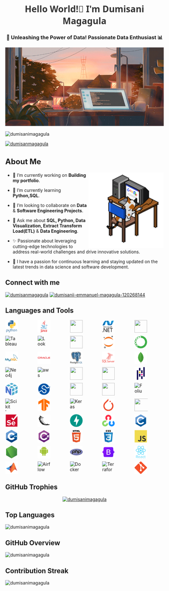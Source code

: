 <h1 align="center" style="font-family: 'Segoe UI', Tahoma, Geneva, Verdana, sans-serif; color: #333;"> Hello World!👋 I'm Dumisani Magagula</h1>


<h3 align="center">🚀 Unleashing the Power of Data! Passionate Data Enthusiast 📊</h3>
<p align="center">
   <img src="laptopoutsidewid.gif" height="250" width="600"/>
<p>

<p align="left"> <img src="https://komarev.com/ghpvc/?username=dumisanimagagula&label=Profile%20views&color=0e75b6&style=flat" alt="dumisanimagagula" /> </p>

<p align="left"> <a href="https://twitter.com/dumisanmagagula" target="blank"><img src="https://img.shields.io/twitter/follow/dumisanmagagula?logo=twitter&style=for-the-badge" alt="dumisanmagagula" /></a> </p>

<h2 align="left" style="font-size: 24px; margin-bottom: 20px;">About Me</h2>

<picture> <img align="right" src="pcdesk.gif" width = 240px></picture>

- 🔭 I’m currently working on **Building my portfolio**.

- 🌱 I’m currently learning **Python,SQL**.

- 👯 I’m looking to collaborate on **Data** & **Software Engineering Projects**.

- 💬 Ask me about **SQL, Python, Data Visualization, Extract Transform Load(ETL)** & **Data Engineering**.

- ✨ Passionate about leveraging cutting-edge technologies to address real-world challenges and drive innovative solutions.

- 🚀 I have a passion for continuous learning and staying updated on the latest trends in data science and software development.

## Connect with me

<div>
    <p align="left"><a href="https://twitter.com/dumisanmagagula" target="blank">
    <img src="https://raw.githubusercontent.com/rahuldkjain/github-profile-readme-generator/master/src/images/icons/Social/twitter.svg" alt="dumisanmagagula" height="30" width="40" /></a>
    <a href="https://www.linkedin.com/in/dumisanimagagula/" target="blank">
    <img src="https://raw.githubusercontent.com/rahuldkjain/github-profile-readme-generator/master/src/images/icons/Social/linked-in-alt.svg" alt="dumisanii-emmanuel-magagula-120268144" height="30" width="40" /></a>
    </p>
</div>

## Languages and Tools

<div style="display: grid; grid-template-columns: repeat(auto-fit, minmax(40px, 1fr)); gap: 10px;">
  <img src="https://raw.githubusercontent.com/devicons/devicon/master/icons/python/python-original-wordmark.svg" width="40" height="40"/>&nbsp;
  <img src="https://raw.githubusercontent.com/devicons/devicon/master/icons/java/java-original-wordmark.svg" width="40" height="40"/>&nbsp;
  <img src="https://www.r-project.org/logo/Rlogo.svg" width="40" height="40"/>&nbsp;
  <img src="https://raw.githubusercontent.com/devicons/devicon/master/icons/dot-net/dot-net-original-wordmark.svg" width="40" height="40"/>&nbsp;
  <img src="https://upload.wikimedia.org/wikipedia/commons/thumb/c/cf/New_Power_BI_Logo.svg/1200px-New_Power_BI_Logo.svg.png" width="40" height="40"/>&nbsp;
  <img src="https://cdn.filepicker.io/api/file/jZDILlufSOSDOkuJTZ7J" alt="Tableau" width="40" height="40"/>&nbsp;
  <img src="https://seeklogo.com/images/G/google-looker-logo-B27BD25E4E-seeklogo.com.png" alt="Looker Studio" width="25" height="40"/>&nbsp;
  <img src="https://apps.solvistas.com/img/IBMcognos.png" width="40" height="40"/>&nbsp;
  <img src="https://raw.githubusercontent.com/devicons/devicon/master/icons/jupyter/jupyter-original.svg" width="40" height="40"/>&nbsp;
  <img src="https://raw.githubusercontent.com/devicons/devicon/master/icons/anaconda/anaconda-original.svg" width="40" height="40"/>&nbsp;
  <img src="https://raw.githubusercontent.com/devicons/devicon/master/icons/mysql/mysql-original-wordmark.svg" width="40" height="40"/>&nbsp;
  <img src="https://raw.githubusercontent.com/devicons/devicon/master/icons/oracle/oracle-original.svg" width="40" height="40"/>&nbsp;
  <img src="https://raw.githubusercontent.com/devicons/devicon/master/icons/postgresql/postgresql-original-wordmark.svg" width="40" height="40"/>&nbsp;
  <img src="https://raw.githubusercontent.com/devicons/devicon/master/icons/microsoftsqlserver/microsoftsqlserver-plain-wordmark.svg" width="40" height="40"/>&nbsp;
  <img src="https://raw.githubusercontent.com/devicons/devicon/master/icons/mongodb/mongodb-original.svg" width="40" height="40"/>&nbsp;
  <img src="https://i.pinimg.com/280x280_RS/69/51/d1/6951d160ccf26c2fc86b7b089a1449a6.jpg" alt="Neo4j" width="40" height="40"/>&nbsp;
  <img src="https://avatars.githubusercontent.com/u/2232217?s=280&v=4" alt="aws" width="40" height="40"/>&nbsp;
  <img src="https://avatars.githubusercontent.com/u/459687?s=280&v=4" width="40" height="40"/>&nbsp;
  <img src="https://avatars.githubusercontent.com/u/77229014?v=4" width="40" height="40"/>&nbsp;
  <img src="https://raw.githubusercontent.com/devicons/devicon/master/icons/pandas/pandas-original.svg" width="40" height="40"/>&nbsp;
  <img src="https://raw.githubusercontent.com/devicons/devicon/master/icons/numpy/numpy-original.svg" width="40" height="40"/>&nbsp;
  <img src="https://raw.githubusercontent.com/scipy/scipy/main/doc/source/_static/logo.svg" width="40" height="40"/>&nbsp;
  <img src="https://avatars.githubusercontent.com/u/22799945?s=280&v=4" width="40" height="40"/>&nbsp;
  <img src="https://cdn.icon-icons.com/icons2/2699/PNG/512/plot_ly_logo_icon_168902.png" width="40" height="40"/>&nbsp;
  <img src="https://python-visualization.github.io/folium/latest/_static/folium_logo.png" alt="Folium" width="25" height="40"/>&nbsp;
  <img src="https://raw.githubusercontent.com/scikit-learn/scikit-learn/main/doc/logos/scikit-learn-logo.png" alt="Scikit learn" width="40" height="40"/>&nbsp;
  <img src="https://raw.githubusercontent.com/devicons/devicon/master/icons/tensorflow/tensorflow-original.svg" alt="Tensorflow" width="40" height="40"/>&nbsp;
  <img src="https://upload.wikimedia.org/wikipedia/commons/thumb/a/ae/Keras_logo.svg/2048px-Keras_logo.svg.png" alt="Keras" width="40" height="40"/>&nbsp;
  <img src="https://raw.githubusercontent.com/devicons/devicon/master/icons/pytorch/pytorch-original.svg" alt="PyTorch" width="40" height="40"/>&nbsp;
  <img src="https://miro.medium.com/v2/resize:fit:772/0*oN9jA-Ad3mRlPAYy.png" width="60" height="40"/>&nbsp;
  <img src="https://raw.githubusercontent.com/devicons/devicon/master/icons/selenium/selenium-original.svg" alt="Selenium" width="40" height="40"/>&nbsp;
  <img src="https://raw.githubusercontent.com/devicons/devicon/master/icons/flask/flask-original.svg" alt="Flask" width="40" height="40"/>&nbsp;
  <img src="https://raw.githubusercontent.com/devicons/devicon/master/icons/fastapi/fastapi-original.svg" alt="FastAPI" width="40" height="40"/>&nbsp;
  <img src="https://raw.githubusercontent.com/devicons/devicon/master/icons/opencv/opencv-original.svg" alt="OpenCV" width="40" height="40"/>&nbsp;
  <img src="https://raw.githubusercontent.com/devicons/devicon/master/icons/c/c-original.svg" alt="C" width="40" height="40"/>&nbsp;
  <img src="https://raw.githubusercontent.com/devicons/devicon/master/icons/cplusplus/cplusplus-original.svg" alt="C++" width="40" height="40"/>&nbsp;
  <img src="https://raw.githubusercontent.com/devicons/devicon/master/icons/csharp/csharp-original.svg" alt="C#" width="40" height="40"/>&nbsp;
  <img src="https://raw.githubusercontent.com/devicons/devicon/master/icons/html5/html5-original-wordmark.svg" alt="HTML" width="40" height="40"/>&nbsp;
  <img src="https://raw.githubusercontent.com/devicons/devicon/master/icons/css3/css3-original-wordmark.svg" alt="CSS" width="40" height="40"/>&nbsp;
  <img src="https://raw.githubusercontent.com/devicons/devicon/master/icons/javascript/javascript-original.svg" alt="JavaScript" width="40" height="40"/>&nbsp;
  <img src="https://raw.githubusercontent.com/devicons/devicon/master/icons/nodejs/nodejs-original.svg" alt="NodeJs" width="40" height="40"/>&nbsp;
  <img src="https://raw.githubusercontent.com/devicons/devicon/master/icons/android/android-original-wordmark.svg" alt="Android" width="40" height="40"/>&nbsp;
  <img src="https://raw.githubusercontent.com/devicons/devicon/master/icons/php/php-original.svg" alt="PHP" width="40" height="40"/>&nbsp;
  <img src="https://raw.githubusercontent.com/devicons/devicon/master/icons/bootstrap/bootstrap-original.svg" alt="Bootstrap" width="40" height="40"/>&nbsp;
  <img src="https://raw.githubusercontent.com/devicons/devicon/master/icons/react/react-original-wordmark.svg" alt="React" width="40" height="40"/>&nbsp;
  <img src="https://raw.githubusercontent.com/devicons/devicon/master/icons/matlab/matlab-original.svg" alt="Matlab" width="40" height="40"/>&nbsp;
  <img src="https://cdn.stepik.net/media/cache/images/courses/99527/cover_OII2ekI/aad9c923a6df720a4efd8fefa3c4c908.png" alt="Airflow" width="40" height="40"/>&nbsp;
  <img src="https://miro.medium.com/v2/resize:fit:336/0*t7VhFwM7ksWONWeW.png" alt="Docker" width="40" height="40"/>&nbsp;
  <img src="https://www.svgrepo.com/show/354447/terraform-icon.svg" alt="Terraform" width="40" height="40"/>&nbsp;
  <img src="https://raw.githubusercontent.com/devicons/devicon/master/icons/git/git-original.svg" alt="Git" width="40" height="40"/>&nbsp;
</div>

## GitHub Trophies
<div align="center">
 <a href="https://github.com/ryo-ma/github-profile-trophy"><img src="https://github-profile-trophy.vercel.app/?username=dumisanimagagula" alt="dumisanimagagula" /></a> </p>
</div>

## Top Languages
<div>
    <p><img src="https://github-readme-stats.vercel.app/api/top-langs?username=dumisanimagagula&show_icons=true&locale=en&layout=compact" alt="dumisanimagagula"/></p>
</div>

## GitHub Overview
<div>
    <p ><img src="https://github-readme-stats.vercel.app/api?username=dumisanimagagula&show_icons=true&locale=en" alt="dumisanimagagula"/></p>
</div>

## Contribution Streak
<div>
    <p><img  src="https://github-readme-streak-stats.herokuapp.com/?user=dumisanimagagula&" alt="dumisanimagagula" /></p>
</div>
